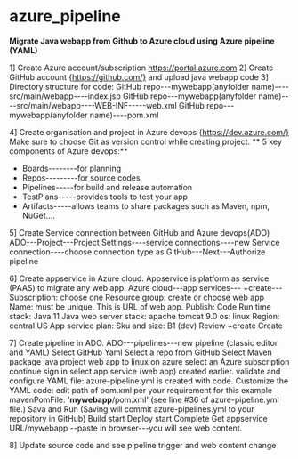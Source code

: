 # azure_pipeline

**Migrate Java webapp from Github to Azure cloud using Azure pipeline (YAML)**

1] Create Azure account/subscription https://portal.azure.com
2] Create GitHub account {https://github.com/} and upload java webapp code
3] Directory structure for code:
   GitHub repo---mywebapp(anyfolder name)----src/main/webapp----index.jsp
   GitHub repo---mywebapp(anyfolder name)----src/main/webapp----WEB-INF-----web.xml
   GitHub repo---mywebapp(anyfolder name)----pom.xml
   
4] Create organisation and project in Azure devops {https://dev.azure.com/}
   Make sure to choose Git as version control while creating project. 
  ** 5 key components of Azure devops:**
  * Boards--------for planning
  * Repos---------for source codes
  * Pipelines-----for build and release automation
  * TestPlans-----provides tools to test your app 
  * Artifacts-----allows teams to share packages such as Maven, npm, NuGet....
   
5] Create Service connection between GitHub and Azure devops(ADO)
   ADO---Project---Project Settings----service connections----new Service connection----choose connection type as GitHub---Next---Authorize pipeline
   
6] Create appservice in Azure cloud. Appservice is platform as service (PAAS) to migrate any web app. 
   Azure cloud---app services--- +create---
   Subscription: choose one
   Resource group: create or choose
   web app Name: must be unique. This is URL of web app. 
   Publish: Code
   Run time stack: Java 11
   Java web server stack: apache tomcat 9.0
   os: linux
   Region: central US
   App service plan: 
            Sku and size: B1 (dev)
   Review +create
   Create
   
7] Create pipeline in ADO.
   ADO---pipelines---new pipeline (classic editor and YAML)
   Select GitHub Yaml
   Select a repo from GitHub
   Select Maven package java project web app to linux on azure
   select an Azure subscription
   continue
   sign in 
   select app service (web app) created earlier.
   validate and configure
   YAML file: azure-pipeline.yml is created with code. 
   Customize the YAML code: edit path of pom.xml per your requirement
    for this example mavenPomFile: '**mywebapp**/pom.xml' (see line #36 of azure-pipeline.yml file.)
   Sava and Run (Saving will commit azure-pipelines.yml to your repository in GitHub)
   Build start
   Deploy start
   Complete
   Get appservice URL/mywebapp --paste in browser---you will see web content. 
   
8] Update source code and see pipeline trigger and web content change 
   

